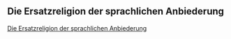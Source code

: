 ## Die Ersatzreligion der sprachlichen Anbiederung
[Die Ersatzreligion der sprachlichen Anbiederung](https://www.faz.net/aktuell/feuilleton/hoch-schule/geschlechtergerechte-sprache-hannover-ignoriert-die-erkenntnisse-16051449.html?printPagedArticle=true#pageIndex_0)
